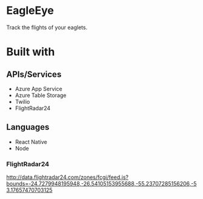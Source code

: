 # EagleEye
Track the flights of your eaglets.

# Built with

## APIs/Services
- Azure App Service
- Azure Table Storage
- Twilio
- FlightRadar24

## Languages
- React Native
- Node

### FlightRadar24

http://data.flightradar24.com/zones/fcgi/feed.js?bounds=-24.7279948195948,-26.54105153955688,-55.23707285156206,-53.17657470703125
